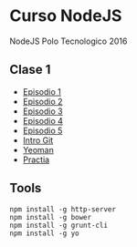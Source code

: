 # Curso NodeJS
NodeJS Polo Tecnologico 2016

## Clase 1

- [Episodio 1](http://cortezcristian.com/curso-node-js/material/slides/episodio1.html#/)
- [Episodio 2](http://cortezcristian.com/curso-node-js/material/slides/episodio2.html#/)
- [Episodio 3](http://cortezcristian.com/curso-node-js/material/slides/episodio3.html#/)
- [Episodio 4](http://cortezcristian.com/curso-node-js/material/slides/episodio4.html#/)
- [Episodio 5](http://cortezcristian.com/curso-node-js/material/slides/episodio5.html#/)
- [Intro Git](http://cortezcristian.com/curso-node-js/material/slides/episodio1.html#/3)
- [Yeoman](http://cortezcristian.com/talks/nodejs-goodies/#/13)
- [Practia](https://github.com/cortezcristian/express4crud)

## Tools

```
npm install -g http-server
npm install -g bower
npm install -g grunt-cli
npm install -g yo
```
